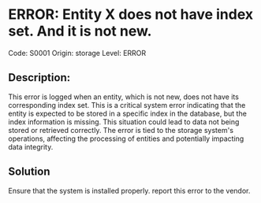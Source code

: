 # ERROR: Entity X does not have index set. And it is not new.

Code: S0001
Origin: storage
Level: ERROR

## Description:

This error is logged when an entity, which is not new, does not have its corresponding index set. This is a
critical system error indicating that the entity is expected to be stored in a specific index in the database, but the
index information is missing. This situation could lead to data not being stored or retrieved correctly. The error is
tied to the storage system's operations, affecting the processing of entities and potentially impacting data integrity.

## Solution

Ensure that the system is installed properly. report this error to the vendor.
